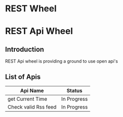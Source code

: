 # REST Wheel
REST Api Wheel
==============

Introduction
-------------
REST Api wheel is providing a ground to use open api's

List of Apis
------------

Api Name     | Status
-------------| ---
get Current Time | In Progress
Check valid Rss feed    | In Progress
